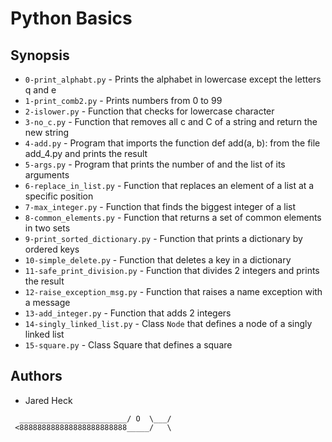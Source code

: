 # Python Basics

## Synopsis
* `0-print_alphabt.py` - Prints the alphabet in lowercase except the letters q and e
* `1-print_comb2.py` - Prints numbers from 0 to 99
* `2-islower.py` - Function that checks for lowercase character
* `3-no_c.py` - Function that removes all c and C of a string and return the new string
* `4-add.py` - Program that imports the function def add(a, b): from the file add_4.py and prints the result
* `5-args.py` - Program that prints the number of and the list of its arguments
* `6-replace_in_list.py` - Function that replaces an element of a list at a specific position
* `7-max_integer.py` - Function that finds the biggest integer of a list
* `8-common_elements.py` - Function that returns a set of common elements in two sets
* `9-print_sorted_dictionary.py` - Function that prints a dictionary by ordered keys
* `10-simple_delete.py` - Function that deletes a key in a dictionary
* `11-safe_print_division.py` - Function that divides 2 integers and prints the result
* `12-raise_exception_msg.py` - Function that raises a name exception with a message
* `13-add_integer.py` - Function that adds 2 integers
* `14-singly_linked_list.py` - Class `Node` that defines a node of a singly linked list 
* `15-square.py` - Class Square that defines a square

## Authors
* Jared Heck
```
  ________________________/ O  \___/
 <888888888888888888888888_____/   \
 ```